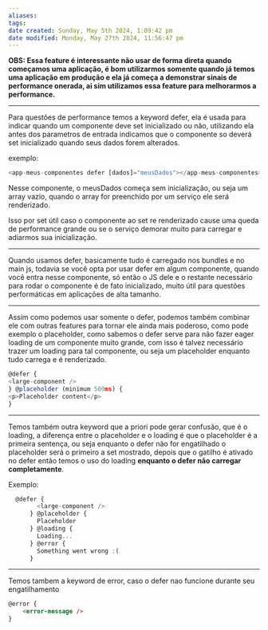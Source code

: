 ```yaml
---
aliases: 
tags: 
date created: Sunday, May 5th 2024, 1:09:42 pm
date modified: Monday, May 27th 2024, 11:56:47 pm
---
```

**OBS: Essa feature é interessante não usar de forma direta quando começamos uma aplicação, é bom utilizarmos somente quando já temos uma aplicação em produção e ela já começa a demonstrar sinais de performance onerada, ai sim utilizamos essa feature para melhorarmos a performance.**

---

Para questões de performance temos a keyword defer, ela é usada para indicar quando um componente deve set inicializado ou não, utilizando ela antes dos parametros de entrada indicamos que o componente so deverá set inicializado quando seus dados forem alterados.

exemplo:

```javascript
<app-meus-componentes defer [dados]="meusDados"></app-meus-componentes>
```

Nesse componente, o meusDados começa sem inicialização, ou seja um array vazio, quando o array for preenchido por um serviço ele será renderizado.

Isso por set útil caso o componente ao set re renderizado cause uma queda de performance grande ou se o serviço demorar muito para carregar e adiarmos sua inicialização.

---

Quando usamos defer, basicamente tudo é carregado nos bundles e no main js, todavia se você opta por usar defer em algum componente, quando você entra nesse componente, só então o JS dele e o restante necessário para rodar o componente é de fato inicializado, muito útil para questões performáticas em aplicações de alta tamanho.

---

Assim como podemos usar somente o defer, podemos também combinar ele com outras features para tornar ele ainda mais poderoso, como pode exemplo o placeholder, como sabemos o defer serve para não fazer eager loading de um componente muito grande, com isso é talvez necessário trazer um loading para tal componente, ou seja um placeholder enquanto tudo carrega e é renderizado.

```typescript
@defer {
<large-component />
} @placeholder (minimum 500ms) {
<p>Placeholder content</p>
}
```

---

Temos também outra keyword que a priori pode gerar confusão, que é o loading, a diferença entre o placeholder e o loading é que o placeholder é a primeira sentença, ou seja enquanto o defer não for engatilhado o placeholder será o primeiro a set mostrado, depois que o gatilho é ativado no defer então temos o uso do loading **enquanto o defer não carregar completamente**.

Exemplo:

```typescript
  @defer {
        <large-component />
      } @placeholder {
        Placeholder
      } @loading {
        Loading...
      } @error {
        Something went wrong :(
      }
```

---

Temos tambem a keyword de error, caso o defer nao funcione durante seu engatilhamento

```html
@error {
	<error-message />
}
```
